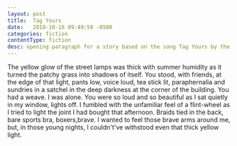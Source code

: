 ```yaml
---
layout: post
title:  Tag Yours
date:   2018-10-16 09:49:50 -0500
categories: fiction
contentType: fiction
desc: opening paragraph for a story based on the song Tag Yours by the Secret Stars
---
```


The yellow glow of the street lamps was thick with summer humidity as it turned the patchy grass into shadows of itself. You stood, with friends, at the edge of that light, pants low, voice loud, tea stick lit, paraphernalia and sundries in a satchel in the deep darkness at the corner of the building. You had a weave. I was alone. You were so loud and so beautiful as I sat quietly in my window, lights off.  I fumbled with the unfamiliar feel of a flint-wheel as I tried to light the joint I had bought that afternoon.  Braids tied in the back, bare sports bra, boxers,brave.  I wanted to feel those brave arms around me, but, in those young nights, I couldn't've withstood even that thick yellow light.